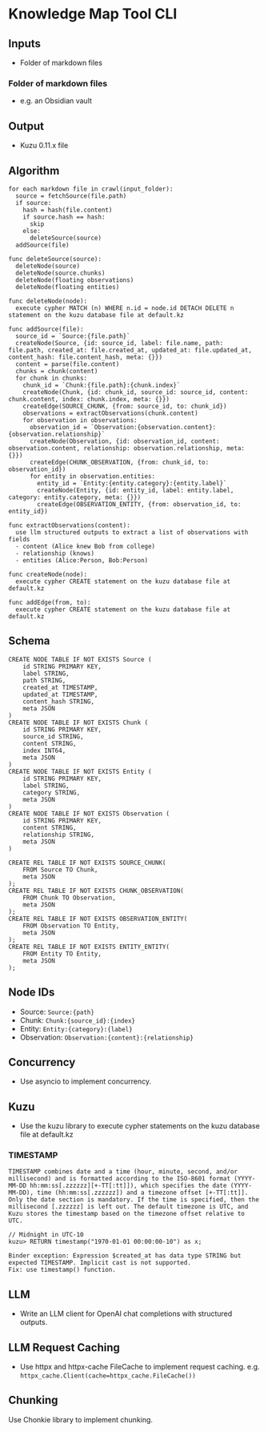 # Knowledge Map Tool CLI

## Inputs

- Folder of markdown files

### Folder of markdown files

- e.g. an Obsidian vault

## Output

- Kuzu 0.11.x file

## Algorithm

```
for each markdown file in crawl(input_folder):
  source = fetchSource(file.path)
  if source:
    hash = hash(file.content)
    if source.hash == hash:
      skip
    else:
      deleteSource(source)
  addSource(file)

func deleteSource(source):
  deleteNode(source)
  deleteNode(source.chunks)
  deleteNode(floating observations)
  deleteNode(floating entities)

func deleteNode(node):
  execute cypher MATCH (n) WHERE n.id = node.id DETACH DELETE n statement on the kuzu database file at default.kz

func addSource(file):
  source_id = `Source:{file.path}`
  createNode(Source, {id: source_id, label: file.name, path: file.path, created_at: file.created_at, updated_at: file.updated_at, content_hash: file.content_hash, meta: {}})
  content = parse(file.content)
  chunks = chunk(content)
  for chunk in chunks:
    chunk_id = `Chunk:{file.path}:{chunk.index}`
    createNode(Chunk, {id: chunk_id, source_id: source_id, content: chunk.content, index: chunk.index, meta: {}})
    createEdge(SOURCE_CHUNK, {from: source_id, to: chunk_id})
    observations = extractObservations(chunk.content)
    for observation in observations:
      observation_id = `Observation:{observation.content}:{observation.relationship}`
      createNode(Observation, {id: observation_id, content: observation.content, relationship: observation.relationship, meta: {}})
      createEdge(CHUNK_OBSERVATION, {from: chunk_id, to: observation_id})
      for entity in observation.entities:
        entity_id = `Entity:{entity.category}:{entity.label}`
        createNode(Entity, {id: entity_id, label: entity.label, category: entity.category, meta: {}})
        createEdge(OBSERVATION_ENTITY, {from: observation_id, to: entity_id})

func extractObservations(content):
  use llm structured outputs to extract a list of observations with fields
  - content (Alice knew Bob from college)
  - relationship (knows)
  - entities (Alice:Person, Bob:Person)

func createNode(node):
  execute cypher CREATE statement on the kuzu database file at default.kz

func addEdge(from, to):
  execute cypher CREATE statement on the kuzu database file at default.kz
```

## Schema

```
CREATE NODE TABLE IF NOT EXISTS Source (
	id STRING PRIMARY KEY,
	label STRING,
	path STRING,
	created_at TIMESTAMP,
	updated_at TIMESTAMP,
	content_hash STRING,
	meta JSON
)
CREATE NODE TABLE IF NOT EXISTS Chunk (
	id STRING PRIMARY KEY,
	source_id STRING,
	content STRING,
	index INT64,
	meta JSON
)
CREATE NODE TABLE IF NOT EXISTS Entity (
	id STRING PRIMARY KEY,
	label STRING,
	category STRING,
	meta JSON
)
CREATE NODE TABLE IF NOT EXISTS Observation (
	id STRING PRIMARY KEY,
	content STRING,
	relationship STRING,
	meta JSON
)

CREATE REL TABLE IF NOT EXISTS SOURCE_CHUNK(
	FROM Source TO Chunk,
	meta JSON
);
CREATE REL TABLE IF NOT EXISTS CHUNK_OBSERVATION(
	FROM Chunk TO Observation,
	meta JSON
);
CREATE REL TABLE IF NOT EXISTS OBSERVATION_ENTITY(
	FROM Observation TO Entity,
	meta JSON
);
CREATE REL TABLE IF NOT EXISTS ENTITY_ENTITY(
	FROM Entity TO Entity,
	meta JSON
);
```

## Node IDs

- Source: `Source:{path}`
- Chunk: `Chunk:{source_id}:{index}`
- Entity: `Entity:{category}:{label}`
- Observation: `Observation:{content}:{relationship}`

## Concurrency

- Use asyncio to implement concurrency.

## Kuzu

- Use the kuzu library to execute cypher statements on the kuzu database file at default.kz

### TIMESTAMP

```
TIMESTAMP combines date and a time (hour, minute, second, and/or millisecond) and is formatted according to the ISO-8601 format (YYYY-MM-DD hh:mm:ss[.zzzzzz][+-TT[:tt]]), which specifies the date (YYYY-MM-DD), time (hh:mm:ss[.zzzzzz]) and a timezone offset [+-TT[:tt]]. Only the date section is mandatory. If the time is specified, then the millisecond [.zzzzzz] is left out. The default timezone is UTC, and Kuzu stores the timestamp based on the timezone offset relative to UTC.

// Midnight in UTC-10
kuzu> RETURN timestamp("1970-01-01 00:00:00-10") as x;

Binder exception: Expression $created_at has data type STRING but expected TIMESTAMP. Implicit cast is not supported.
Fix: use timestamp() function.
```

## LLM

- Write an LLM client for OpenAI chat completions with structured outputs.

## LLM Request Caching

- Use httpx and httpx-cache FileCache to implement request caching. e.g. `httpx_cache.Client(cache=httpx_cache.FileCache())`

## Chunking

Use Chonkie library to implement chunking.